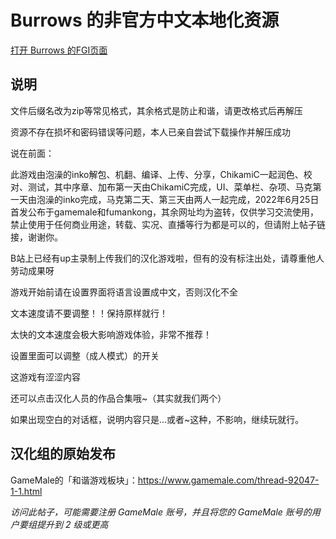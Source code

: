 #  Burrows 的非官方中文本地化资源

[打开 Burrows 的FGI页面](https://furrygames.top/zh-cn/games/Burrows.html)

## 说明
  文件后缀名改为zip等常见格式，其余格式是防止和谐，请更改格式后再解压

  资源不存在损坏和密码错误等问题，本人已亲自尝试下载操作并解压成功

  说在前面：

  此游戏由泡澡的inko解包、机翻、编译、上传、分享，ChikamiC一起润色、校对、测试，其中序章、加布第一天由ChikamiC完成，UI、菜单栏、杂项、马克第一天由泡澡的inko完成，马克第二天、第三天由两人一起完成，2022年6月25日首发公布于gamemale和fumankong，其余网址均为盗转，仅供学习交流使用，禁止使用于任何商业用途，转载、实况、直播等行为都是可以的，但请附上帖子链接，谢谢你。

  B站上已经有up主录制上传我们的汉化游戏啦，但有的没有标注出处，请尊重他人劳动成果呀

  游戏开始前请在设置界面将语言设置成中文，否则汉化不全

  文本速度请不要调整！！保持原样就行！

  太快的文本速度会极大影响游戏体验，非常不推荐！

  设置里面可以调整（成人模式）的开关

  这游戏有涩涩内容

  还可以点击汉化人员的作品合集哦~（其实就我们两个）

  如果出现空白的对话框，说明内容只是...或者~这种，不影响，继续玩就行。

## 汉化组的原始发布

GameMale的「和谐游戏板块」：<https://www.gamemale.com/thread-92047-1-1.html>

_访问此帖子，可能需要注册 GameMale 账号，并且将您的 GameMale 账号的用户要组提升到 2 级或更高_
